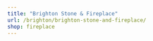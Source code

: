 ```yaml
---
title: "Brighton Stone & Fireplace"
url: /brighton/brighton-stone-and-fireplace/
shop: fireplace
---
```

